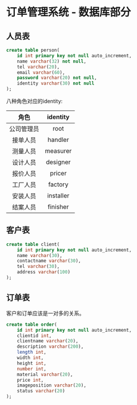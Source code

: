 # 订单管理系统 - 数据库部分

## 人员表

```sql
create table person(
	id int primary key not null auto_increment,
    name varchar(32) not null,
    tel varchar(20),
    email varchar(60),
    password varchar(20) not null,
    identity varchar(30) not null
);
```

八种角色对应的identity:

|    角色    | identity  |
| :--------: | :-------: |
| 公司管理员 |   root    |
|  接单人员  |  handler  |
|  测量人员  | measurer  |
|  设计人员  | designer  |
|  报价人员  |  pricer   |
|  工厂人员  |  factory  |
|  安装人员  | installer |
|  结案人员  | finisher  |



## 客户表

```sql
create table client(
	id int primary key not null auto_increment,
    name varchar(30),
    contactname varchar(30),
    tel varchar(30),
    address varchar(100)
);
```



## 订单表

客户和订单应该是一对多的关系。

```sql
create table order(
	id int primary key not null auto_increment,
    clientid int,
    clientname varchar(20),
    description varchar(200),
    length int,
    width int,
    height int,
    number int,
    material varchar(20),
    price int,
    imageposition varchar(20),
    status varchar(20)
);
```













